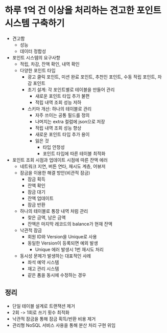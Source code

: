 # 하루 1억 건 이상을 처리하는 견고한 포인트 시스템 구축하기

 - 견고함
    - 성능
    - 데이터 정합성
 - 포인트 시스템의 요구사항
    - 적립, 차감, 잔액 확인, 내역 확인
    - 다양한 포인트 타입
        - 광고 클릭 포인트, 미션 완료 포인트, 추천인 포인트, 수동 적립 포인트, 차감 포인트
        - 초기 설계: 각 포인트별로 테이블을 만들어 관리
            - 새로운 포인트 타입 추가 불편
            - 적립 내역 조회 성능 저하
        - 스키마 개선: 하나의 테이블로 관리
            - 자주 쓰이는 공통 필드를 정의
            - 나머지는 extra 컬럼에 json으로 저장
            - 적립 내역 조회 성능 향상
            - 새로운 포인트 타입 추가 용이
            - 잃은 것
                - 타입 안정성
                - 포인트 타입에 따른 테이블 최적화
 - 포인트 조회 시점과 업데이트 시점에 따른 잔액 에러
    - 네트워크 지연, 버튼 연타, 재시도 계층, 어뷰저
    - 잠금을 이용한 해결 방안(비관적 잠금)
        - 잠금 획득
        - 잔액 확인
        - 잠금 대기
        - 잔액 업데이트
        - 잠금 반환
    - 하나의 테이블로 통장 내역 처럼 관리
        - 찾은 금액, 남은 금액
        - 잔액은 마지막 레코드의 balance가 현재 잔액
    - 낙관적 잠금
        - 회원 ID와 Version을 Unique로 사용
        - 동일한 Version이 등록되면 예외 발생
            - Unique 에러 발생시 1번 재시도 처리
    - 동시성 문제가 발생하는 대표적인 사례
        - 좌석 예약 시스템
        - 재고 관리 시스템
        - 같은 폼을 동시에 수정하는 경우


## 정리

 - 단일 테이블 설계로 트랜잭션 제거
 - 2회 -> 1회로  쓰기 횟수 최적화
 - 낙관적 잠금을 통해 잠금 획득/반환 비용 제거
 - 관리형 NoSQL 서비스 사용을 통해 분산 처리 구현 위임
